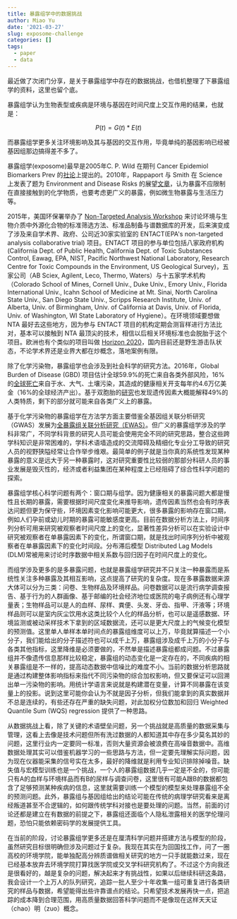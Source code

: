 ```yaml
---
title: 暴露组学中的数据挑战
author: Miao Yu
date: '2021-03-27'
slug: exposome-challenge
categories: []
tags:
  - paper
  - data
---
```


最近做了次闭门分享，是关于暴露组学中存在的数据挑战，也借机整理了下暴露组学的资料，这里也留个底。

暴露组学认为生物表型或疾病是环境与基因在时间尺度上交互作用的结果，也就是：

$$P(t) = G(t) * E(t)$$

而暴露组学更多关注环境影响及其与基因的交互作用，毕竟单纯的基因影响已经被基因组那边搞得差不多了。

暴露组学(exposome)最早是2005年C. P. Wild 在期刊 Cancer Epidemiol Biomarkers Prev 的[社论]((https://cebp.aacrjournals.org/content/14/8/1847.short))上提出的。2010年，Rappaport 与 Smith 在 Science 上发表了题为 Environment and Disease Risks 的展望[文章](https://science.sciencemag.org/content/330/6003/460)，认为暴露不应限制在直接接触到的化学物质，也要考虑更广义的暴露，例如微生物暴露与生活压力等。

2015年，美国环保署举办了 [Non-Targeted Analysis Workshop](https://sites.google.com/site/nontargetedanalysisworkshop/) 来讨论环境与生物介质中外源化合物的标准筛选方法、标准品制备与谱数据库的开发，后来演变成了涉及来自学术界、政府、公司近30家实验室的 ENTACT(EPA's non-targeted analysis collaborative trial) 项目。ENTACT 项目的参与单位包括八家政府机构 (California Dept. of Public Health, California Dept. of Toxic Substances Control, Eawag, EPA, NIST, Pacific Northwest National Laboratory, Research Centre for Toxic Compounds in the Environment, US Geological Survey)，五家公司（AB Sciex, Agilent, Leco, Thermo, Waters）与十五家学术机构（Colorado School of Mines, Cornell Univ., Duke Univ., Emory Univ., Florida International Univ., Icahn School of Medicine at Mt. Sinai, North Carolina State Univ., San Diego State Univ., Scripps Research Institute, Univ. of Alberta, Univ. of Birmingham, Univ. of California at Davis, Univ. of Florida, Univ. of Washington, WI State Laboratory of Hygiene）。在环境领域要想做 NTA 最好去这些地方，因为参与 ENTACT 项目的机构定期会测盲样进行方法比对，基本可以接触到 NTA 最顶尖的技术，相信以后相关环境标准也会脱胎于这个项目。欧洲也有个类似的项目叫做 [Horizon 2020](https://ec.europa.eu/programmes/horizon2020/en)，国内目前还是野生游击队状态，不论学术界还是业界大都在炒概念，落地案例有限。

除了化学污染物，暴露组学也会涉及到社会科学的研究方法。2016年，Global Burden of Disease (GBD) 项目估计全球59.9%的死亡来自各类外部风险，16%的[全球死亡](https://pubmed.ncbi.nlm.nih.gov/29056410/)来自于水、大气、土壤污染，其造成的健康相关开支每年约4.6万亿美金（16%的全球经济产出）。基于双胞胎的[研](https://www.nature.com/articles/s41588-018-0313-7)[究](https://www.nature.com/articles/ng.3285)也发现遗传因素大概能解释49%的人类特质，剩下的部分就可能来自各类广义上的暴露。

基于化学污染物的暴露组学在方法学方面主要借鉴全基因组关联分析研究（GWAS）发展为[全暴露组关联分析研究（EWAS）](https://journals.plos.org/plosone/article?id=10.1371/journal.pone.0010746)。但广义的暴露组学涉及的学科非常广，不同学科背景的研究人员可能会使用完全不同的研究思路，整合这些跨学科知识是非常困难的，学科术语墙造成的交流障碍及精细化专业分工导致的研究人员的视野狭隘经常让合作举步维艰。最简单的例子就是当你真的系统性发现某种暴露的意义是远大于另一种暴露时，这对研究重要性比较弱的那部分科研人员的事业发展是毁灭性的，经济或者利益集团在某种程度上已经阻碍了综合性科学问题的探索。

暴露组学核心科学问题有两个：窗口期与组学。因为健康相关的暴露问题大都是慢性且长期的暴露，需要根据时间尺度变化来推导影响，遗传因素当然也会有时序表达问题但更为保守些，环境因素变化影响可能更大，很多暴露的影响存在窗口期，例如人们孕前或幼儿时期的暴露可能敏感度更高。目前在数据分析方法上，时间序列分析可用来研究被观察者时间尺度上的变化，显著性差异分析可以在实验设计中研究被观察者在单暴露因素下的变化，所谓窗口期，就是找出时间序列分析中被观察者在单暴露因素下的变化时间段。分布滞后模型 Distributed Lag Models (DLM)常被用来讨论时序数据中相关系数与回归因子在时间尺度上的变化。

而组学涉及更多的是多暴露问题，也就是暴露组学研究并不只关注一种暴露而是系统性关注多种暴露及其相互影响，这点提高了研究的复杂度。现在多暴露数据来源大体可以分为三类：问卷、生物样品及环境样品。问卷数据可以是流行病学调查报告、基于行为的人群画像、基于邮编的社会经济地位或医院的电子病例还有心理学量表；生物样品可以是人的血样、尿样、粪便、头发、牙齿、指甲、汗液等；环境样品则可以是室内灰尘饮用水这类比较个人化的样品分析，也可以是遥感数据、环境监测或被动采样技术下拿到的区域数据流，还可以是更大尺度上的气候变化模型的预测值。这里单人单样本单时间点的暴露组维度可以上万，毕竟就算描述一个小分子，我们能给出的分子描述符也可以成千上万，暴露组涉及成千上万的小分子与各类其他指标，这里降维是必须要做的，不然单是描述暴露组都成问题。不过暴露组并不像遗传信息那样比较稳定，暴露组的动态变化是一定存在的，不同疾病的相关暴露组是不一样的，提高动态数据中信噪比的难度不小。当前的数据分析思路就是通过构建整体影响指标来指代不同污染物的综合加权影响，但又要保证可以回溯出单一污染物的影响。用统计学语言来说就是构建潜在变量，计算不同暴露在该变量上的投影。说到这里可能你会认为不就是因子分析，但我们能拿到的真实数据并不总是连续的，有些还存在严重的缺失问题，对此加权分位数加和回归 Weighted Quantile Sum (WQS) regression 提供了一种思路。

从数据挑战上看，除了关键的术语壁垒问题，另一个挑战就是高质量的数据采集与管理，这看上去像是技术问题但所有洗过数据的人都知道其中存在多少莫名其妙的问题，这里行业内一定要同一标准，否则大量资源会被浪费在高噪音数据中。高维数据处理其实可以借鉴机器学习的一些思路与方法，但一定要先理解实际问题，因为现在仪器能采集的信号实在太多，最好的降维就是利用专业知识排除掉噪音。缺失值与宏模型训练也是一个挑战，一个人的暴露组数据几乎一定是不全的，你可能只有A的血样与环境样品而有B的尿样与调查问卷，这里很有可能A跟B的数据都包含了足够预测某种疾病的信息，这里就需要训练一个模型的模型来处理暴露组不全的预测问题。此外，暴露组与基因组给出的结论可能在传统的病理学研究看来是离经叛道甚至不合逻辑的，如何跟传统学科对接也是要处理的问题。当然，前面的讨论还都是建立在有数据的前提之下，暴露组还面临个人隐私泄露相关的医学伦理问题，恐怕只能依赖密码学的发展提供工具。

在当前的阶段，讨论暴露组学更多还是在厘清科学问题并搭建方法与模型的阶段，虽然研究目标很明确但涉及问题过于复杂。我现在其实在为回国找工作，问了一圈高校的环境学院，能单独配高分辨质谱做相关研究的地方一只手就能数过来，现在已经基本放弃去环境学院打算找医学院或交叉学科研究机构了。不过这个方向我还是很看好的，越是复杂的问题，解决起来才有挑战性，如果以后继续科研这条路，我会设计一个上万人的队列研究，追踪一批人至少十年收集一组可重复进行各类研究的样品与数据，希望能得出些许靠谱点的结论。只希望技术发展再快一点，把追踪的成本降到合理范围，用高质量数据回答科学问题而不是像现在这样天天证（chao）明（zuo）概念。
